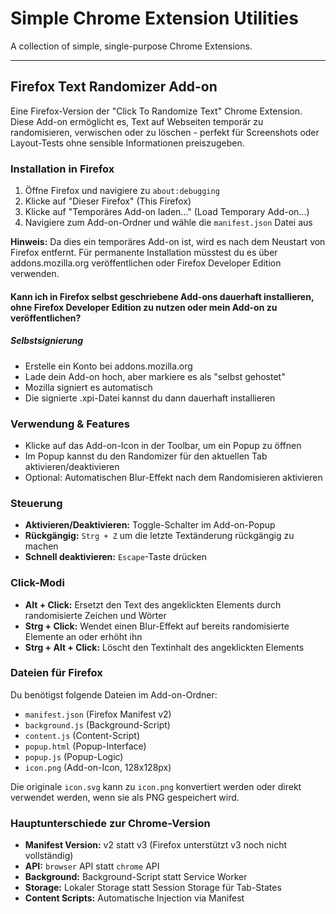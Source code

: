# Simple Chrome Extension Utilities

A collection of simple, single-purpose Chrome Extensions.

---

## Firefox Text Randomizer Add-on

Eine Firefox-Version der "Click To Randomize Text" Chrome Extension. Diese Add-on ermöglicht es, Text auf Webseiten temporär zu randomisieren, verwischen oder zu löschen - perfekt für Screenshots oder Layout-Tests ohne sensible Informationen preiszugeben.

### Installation in Firefox

1. Öffne Firefox und navigiere zu `about:debugging`
2. Klicke auf "Dieser Firefox" (This Firefox)
3. Klicke auf "Temporäres Add-on laden..." (Load Temporary Add-on...)
4. Navigiere zum Add-on-Ordner und wähle die `manifest.json` Datei aus

**Hinweis:** Da dies ein temporäres Add-on ist, wird es nach dem Neustart von Firefox entfernt. Für permanente Installation müsstest du es über addons.mozilla.org veröffentlichen oder Firefox Developer Edition verwenden.

#### Kann ich in Firefox selbst geschriebene Add-ons dauerhaft installieren, ohne Firefox Developer Edition zu nutzen oder mein Add-on zu veröffentlichen?

##### Selbstsignierung

- Erstelle ein Konto bei addons.mozilla.org
- Lade dein Add-on hoch, aber markiere es als "selbst gehostet"
- Mozilla signiert es automatisch
- Die signierte .xpi-Datei kannst du dann dauerhaft installieren

### Verwendung & Features

- Klicke auf das Add-on-Icon in der Toolbar, um ein Popup zu öffnen
- Im Popup kannst du den Randomizer für den aktuellen Tab aktivieren/deaktivieren
- Optional: Automatischen Blur-Effekt nach dem Randomisieren aktivieren

### Steuerung

- **Aktivieren/Deaktivieren:** Toggle-Schalter im Add-on-Popup
- **Rückgängig:** `Strg + Z` um die letzte Textänderung rückgängig zu machen
- **Schnell deaktivieren:** `Escape`-Taste drücken

### Click-Modi

- **Alt + Click:** Ersetzt den Text des angeklickten Elements durch randomisierte Zeichen und Wörter
- **Strg + Click:** Wendet einen Blur-Effekt auf bereits randomisierte Elemente an oder erhöht ihn
- **Strg + Alt + Click:** Löscht den Textinhalt des angeklickten Elements

### Dateien für Firefox

Du benötigst folgende Dateien im Add-on-Ordner:

- `manifest.json` (Firefox Manifest v2)
- `background.js` (Background-Script)
- `content.js` (Content-Script)
- `popup.html` (Popup-Interface)
- `popup.js` (Popup-Logic)
- `icon.png` (Add-on-Icon, 128x128px)

Die originale `icon.svg` kann zu `icon.png` konvertiert werden oder direkt verwendet werden, wenn sie als PNG gespeichert wird.

### Hauptunterschiede zur Chrome-Version

- **Manifest Version:** v2 statt v3 (Firefox unterstützt v3 noch nicht vollständig)
- **API:** `browser` API statt `chrome` API
- **Background:** Background-Script statt Service Worker
- **Storage:** Lokaler Storage statt Session Storage für Tab-States
- **Content Scripts:** Automatische Injection via Manifest
